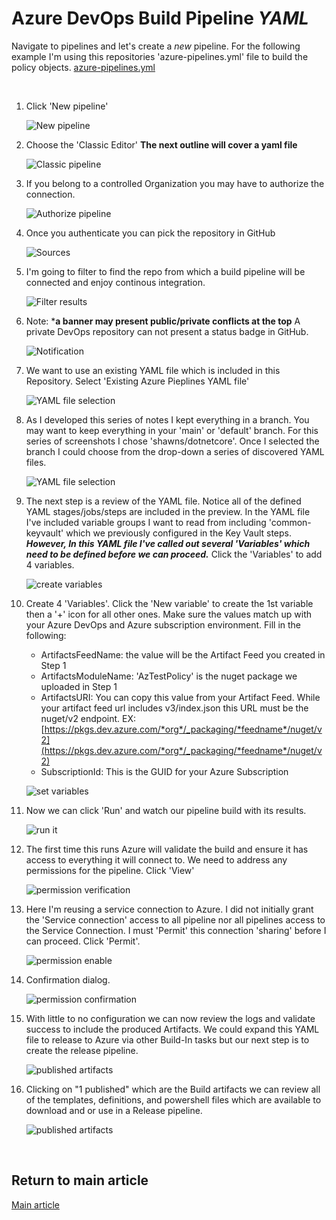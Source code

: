 # Azure DevOps Build Pipeline ***YAML***

Navigate to pipelines and let's create a *new* pipeline.  For the following example I'm using this repositories 'azure-pipelines.yml' file to build the policy objects.  [azure-pipelines.yml](https://github.com/shawnadrockleonard/Azure/blob/shawns/dotnetcore/azure-pipelines.yml)

&nbsp;

1. Click 'New pipeline'

    ![New pipeline](./docs/pipe02_01.png)
1. Choose the 'Classic Editor' **The next outline will cover a yaml file**

    ![Classic pipeline](./docs/pipe02_02.png)
1. If you belong to a controlled Organization you may have to authorize the connection.

    ![Authorize pipeline](./docs/pipe02_03.png)
1. Once you authenticate you can pick the repository in GitHub

    ![Sources](./docs/pipe02_04.png)

1. I'm going to filter to find the repo from which a build pipeline will be connected and enjoy continous integration.

    ![Filter results](./docs/pipe02_05.png)

1. Note: ***a banner may present public/private conflicts at the top** A private DevOps repository can not present a status badge in GitHub.

    ![Notification](./docs/pipe02_06.png)

1. We want to use an existing YAML file which is included in this Repository.  Select 'Existing Azure Pieplines YAML file'

    ![YAML file selection](./docs/pipe02_07.png)

1. As I developed this series of notes I kept everything in a branch.  You may want to keep everything in your 'main' or 'default' branch.  For this series of screenshots I chose 'shawns/dotnetcore'.  Once I selected the branch I could choose from the drop-down a series of discovered YAML files.  

    ![YAML file selection](./docs/pipe02_08.png)

1. The next step is a review of the YAML file.  Notice all of the defined YAML stages/jobs/steps are included in the preview.   In the YAML file I've included variable groups I want to read from including 'common-keyvault' which we previously configured in the Key Vault steps.  ***However, In this YAML file I've called out several 'Variables' which need to be defined before we can proceed.***  Click the 'Variables' to add 4 variables.

    ![create variables](./docs/pipe02_09.png)

1. Create 4 'Variables'.  Click the 'New variable' to create the 1st variable then a '+' icon for all other ones.  Make sure the values match up with your Azure DevOps and Azure subscription environment.  Fill in the following:
    - ArtifactsFeedName: the value will be the Artifact Feed you created in Step 1
    - ArtifactsModuleName: 'AzTestPolicy' is the nuget package we uploaded in Step 1
    - ArtifactsURI: You can copy this value from your Artifact Feed.  While your artifact feed url includes v3/index.json this URL must be the nuget/v2 endpoint. EX: [https://pkgs.dev.azure.com/*org*/_packaging/*feedname*/nuget/v2](https://pkgs.dev.azure.com/*org*/_packaging/*feedname*/nuget/v2)
    - SubscriptionId: This is the GUID for your Azure Subscription

    ![set variables](./docs/pipe02_10.png)

1. Now we can click 'Run' and watch our pipeline build with its results.

    ![run it](./docs/pipe02_11.png)

1. The first time this runs Azure will validate the build and ensure it has access to everything it will connect to.  We need to address any permissions for the pipeline.  Click 'View'

    ![permission verification](./docs/pipe02_12.png)

1. Here I'm reusing a service connection to Azure.  I did not initially grant the 'Service connection' access to all pipeline nor all pipelines access to the Service Connection.  I must 'Permit' this connection 'sharing' before I can proceed.  Click 'Permit'.

    ![permission enable](./docs/pipe02_13.png)

1. Confirmation dialog.

    ![permission confirmation](./docs/pipe02_14.png)

1. With little to no configuration we can now review the logs and validate success to include the produced Artifacts.  We could expand this YAML file to release to Azure via other Build-In tasks but our next step is to create the release pipeline.

    ![published artifacts](./docs/pipe02_15.png)

1. Clicking on "1 published" which are the Build artifacts we can review all of the templates, definitions, and powershell files which are available to download and or use in a Release pipeline.

    ![published artifacts](./docs/pipe02_16.png)

&nbsp;

## Return to main article

[Main article](./readme.md)
